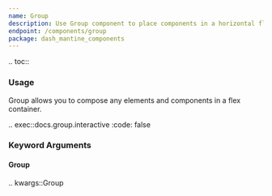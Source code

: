 ```yaml
---
name: Group
description: Use Group component to place components in a horizontal flex container.
endpoint: /components/group
package: dash_mantine_components
---
```


.. toc::

### Usage

Group allows you to compose any elements and components in a flex container.

.. exec::docs.group.interactive
    :code: false

### Keyword Arguments

#### Group

.. kwargs::Group
